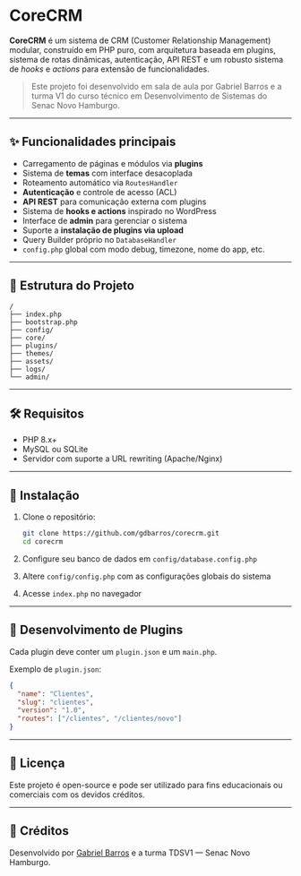 # CoreCRM

**CoreCRM** é um sistema de CRM (Customer Relationship Management) modular, construído em PHP puro, com arquitetura baseada em plugins, sistema de rotas dinâmicas, autenticação, API REST e um robusto sistema de *hooks* e *actions* para extensão de funcionalidades.

> Este projeto foi desenvolvido em sala de aula por Gabriel Barros e a turma V1 do curso técnico em Desenvolvimento de Sistemas do Senac Novo Hamburgo.

---

## ✨ Funcionalidades principais

- Carregamento de páginas e módulos via **plugins**
- Sistema de **temas** com interface desacoplada
- Roteamento automático via `RoutesHandler`
- **Autenticação** e controle de acesso (ACL)
- **API REST** para comunicação externa com plugins
- Sistema de **hooks e actions** inspirado no WordPress
- Interface de **admin** para gerenciar o sistema
- Suporte a **instalação de plugins via upload**
- Query Builder próprio no `DatabaseHandler`
- `config.php` global com modo debug, timezone, nome do app, etc.

---

## 📁 Estrutura do Projeto

```plaintext
/
├── index.php
├── bootstrap.php
├── config/
├── core/
├── plugins/
├── themes/
├── assets/
├── logs/
└── admin/
````

---

## 🛠 Requisitos

* PHP 8.x+
* MySQL ou SQLite
* Servidor com suporte a URL rewriting (Apache/Nginx)

---

## 🚀 Instalação

1. Clone o repositório:

   ```bash
   git clone https://github.com/gdbarros/corecrm.git
   cd corecrm
   ```

2. Configure seu banco de dados em `config/database.config.php`

3. Altere `config/config.php` com as configurações globais do sistema

4. Acesse `index.php` no navegador

---

## 🧩 Desenvolvimento de Plugins

Cada plugin deve conter um `plugin.json` e um `main.php`.

Exemplo de `plugin.json`:

```json
{
  "name": "Clientes",
  "slug": "clientes",
  "version": "1.0",
  "routes": ["/clientes", "/clientes/novo"]
}
```

---

## 🔐 Licença

Este projeto é open-source e pode ser utilizado para fins educacionais ou comerciais com os devidos créditos.

---

## 🙌 Créditos

Desenvolvido por [Gabriel Barros](https://github.com/gdbarros) e a turma TDSV1 — Senac Novo Hamburgo.

```
